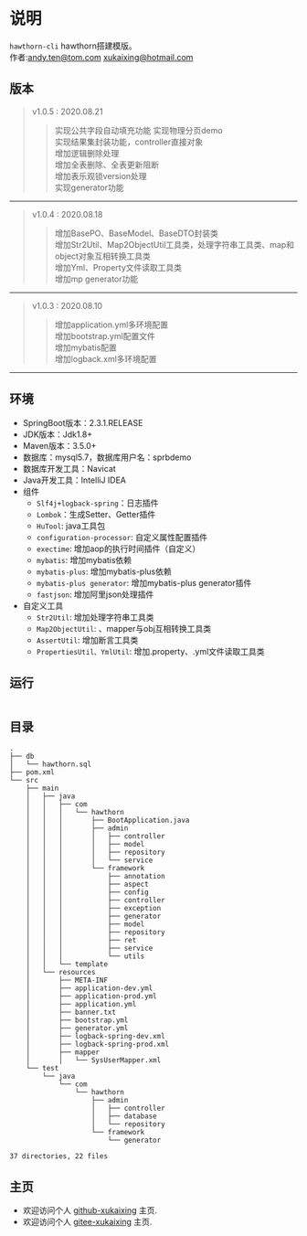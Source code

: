 # 说明

  `hawthorn-cli` hawthorn搭建模版。   
  作者:andy.ten@tom.com
      xukaixing@hotmail.com
  
## 版本

> v1.0.5 : 2020.08.21  
>> 实现公共字段自动填充功能
>> 实现物理分页demo  
>> 实现结果集封装功能，controller直接对象    
>> 增加逻辑删除处理  
>> 增加全表删除、全表更新阻断  
>> 增加表乐观锁version处理  
>> 实现generator功能        

---

> v1.0.4 : 2020.08.18  
>> 增加BasePO、BaseModel、BaseDTO封装类     
>> 增加Str2Util、Map2ObjectUtil工具类，处理字符串工具类、map和object对象互相转换工具类      
>> 增加Yml、Property文件读取工具类    
>> 增加mp generator功能  

---

> v1.0.3 : 2020.08.10 
>> 增加application.yml多环境配置    
>> 增加bootstrap.yml配置文件    
>> 增加mybatis配置  
>> 增加logback.xml多环境配置  

---

## 环境

- SpringBoot版本：2.3.1.RELEASE
- JDK版本：Jdk1.8+
- Maven版本：3.5.0+
- 数据库：mysql5.7，数据库用户名：sprbdemo
- 数据库开发工具：Navicat
- Java开发工具：IntelliJ IDEA
- 组件
  - `Slf4j+logback-spring`：日志插件
  - `Lombok`：生成Setter、Getter插件
  - `HuTool`: java工具包
  - `configuration-processor`: 自定义属性配置插件
  - `exectime`: 增加aop的执行时间插件（自定义）
  - `mybatis`: 增加mybatis依赖
  - `mybatis-plus`: 增加mybatis-plus依赖
  - `mybatis-plus generator`: 增加mybatis-plus generator插件
  - `fastjson`: 增加阿里json处理插件
- 自定义工具
  - `Str2Util`: 增加处理字符串工具类
  - `Map2ObjectUtil`: 、mapper与obj互相转换工具类
  - `AssertUtil`: 增加断言工具类
  - `PropertiesUtil、YmlUtil`: 增加.property、.yml文件读取工具类
  
## 运行

```java


```

## 目录

``` 目录
.
├── db
│   └── hawthorn.sql
├── pom.xml
└── src
    ├── main
    │   ├── java
    │   │   ├── com
    │   │   │   └── hawthorn
    │   │   │       ├── BootApplication.java
    │   │   │       ├── admin
    │   │   │       │   ├── controller
    │   │   │       │   ├── model
    │   │   │       │   ├── repository
    │   │   │       │   └── service
    │   │   │       └── framework
    │   │   │           ├── annotation
    │   │   │           ├── aspect
    │   │   │           ├── config
    │   │   │           ├── controller
    │   │   │           ├── exception
    │   │   │           ├── generator
    │   │   │           ├── model
    │   │   │           ├── repository
    │   │   │           ├── ret
    │   │   │           ├── service
    │   │   │           └── utils
    │   │   └── template
    │   └── resources
    │       ├── META-INF
    │       ├── application-dev.yml
    │       ├── application-prod.yml
    │       ├── application.yml
    │       ├── banner.txt
    │       ├── bootstrap.yml
    │       ├── generator.yml
    │       ├── logback-spring-dev.xml
    │       ├── logback-spring-prod.xml
    │       ├── mapper
    │       │   └── SysUserMapper.xml
    └── test
        └── java
            └── com
                └── hawthorn
                    ├── admin
                    │   ├── controller
                    │   ├── database
                    │   └── repository
                    └── framework
                        └── generator

37 directories, 22 files

```

## 主页

- 欢迎访问个人 [github-xukaixing](https://github.com/xukaixing) 主页.
- 欢迎访问个人 [gitee-xukaixing](https://gitee.com/xukaixing) 主页.
